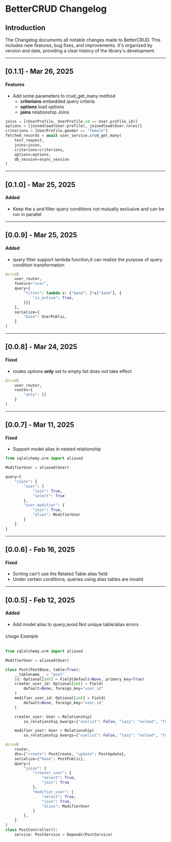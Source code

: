 # BetterCRUD Changelog

## Introduction

The Changelog documents all notable changes made to BetterCRUD. This includes new features, bug fixes, and improvements. It's organized by version and date, providing a clear history of the library's development.

___
## [0.1.1] - Mar 26, 2025

#### Features
- Add some parameters to crud_get_many method
  - **criterions** embedded query criteria
  - **options** load options
  - **joins** relationship Joins
```python
joins = [(UserProfile, UserProfile.id == User.profile_id)]
options = [joinedload(User.profile), joinedload(User.roles)]
criterions = [UserProfile.gender == "female"]
fetched_records = await user_service.crud_get_many(
    test_request,
    joins=joins,
    criterions=criterions,
    options=options,
    db_session=async_session
)
```
___
## [0.1.0] - Mar 25, 2025

#### Added
- Keep the s and filter query conditions not mutually exclusive and can be run in parallel

___
## [0.0.9] - Mar 25, 2025

#### Added
- query filter support lambda function,it can realize the purpose of query condition transformation
```python
@crud(
    user_router,
    feature="user",
    query={
        "filter": lambda x: {"$and": [*x["$and"], {
            "is_active": True,
        }]}
    },
    serialize={
        "base": UserPublic,
    }
)
```

___
## [0.0.8] - Mar 24, 2025
#### Fixed
- routes options **only** set to empty list does not take effect
```python
@crud(
    user_router,
    routes={
        "only": []
    }
)
```
___
## [0.0.7] - Mar 11, 2025
#### Fixed
- Support model alias in nested relationship

```python  hl_lines="34"
from sqlalchemy.orm import aliased

ModifierUser = aliased(User)

query={
    "joins": {
        "user": {
            "join": True,
            "select": True
        },
        "user.modifier": {
            "join": True,
            "alias": ModifierUser
        }
    }
}

```
___
## [0.0.6] - Feb 16, 2025

#### Fixed
- Sorting can't use the Related Table alias field
- Under certain conditions, queries using alias tables are invalid

___
## [0.0.5] - Feb 12, 2025

#### Added
- Add model alias to query,avoid Not unique table/alias errors


###### Usage Example


```python  hl_lines="34"
from sqlalchemy.orm import aliased

ModifierUser = aliased(User)

class Post(PostBase, table=True):
    __tablename__ = "post"
    id: Optional[int] = Field(default=None, primary_key=True)
    creater_user_id: Optional[int] = Field(
        default=None, foreign_key="user.id"
    )
    modifier_user_id: Optional[int] = Field(
        default=None, foreign_key="user.id"
    )

    creater_user: User = Relationship(
        sa_relationship_kwargs={"uselist": False, "lazy": "noload", "foreign_keys": "[Post.creater_user_id]"})

    modifier_user: User = Relationship(
        sa_relationship_kwargs={"uselist": False, "lazy": "noload", "foreign_keys": "[Post.modifier_user_id]"})

@crud(
    router,
    dto={"create": PostCreate, "update": PostUpdate},
    serialize={"base": PostPublic},
    query={
        "joins": {
            "creater_user": {
                "select": True,
                "join": True
            },
            "modifier_user": {
                "select": True,
                "join": True,
                "alias": ModifierUser
            }
        },
    }
)
class PostController():
    service: PostService = Depends(PostService)

```